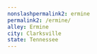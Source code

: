 ```yaml
---
﻿nonslashpermalink2: ermine
permalink2: /ermine/
alley: Ermine
city: Clarksville
state: Tennessee
---
```

